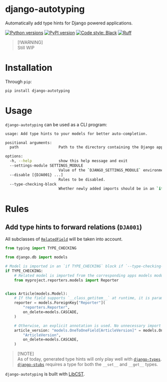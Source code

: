 # django-autotyping

Automatically add type hints for Django powered applications.

[![Python versions](https://img.shields.io/pypi/pyversions/django-autotyping.svg)](https://www.python.org/downloads/)
[![PyPI version](https://img.shields.io/pypi/v/django-autotyping.svg)](https://pypi.org/project/django-autotyping/)
[![Code style: Black](https://img.shields.io/badge/code%20style-black-000000.svg)](https://black.readthedocs.io/en/stable/)
[![Ruff](https://img.shields.io/endpoint?url=https://raw.githubusercontent.com/astral-sh/ruff/main/assets/badge/v2.json)](https://github.com/astral-sh/ruff)

> [!WARNING]\
> Still WIP

# Installation

Through `pip`:

```sh
pip install django-autotyping
```

# Usage

`django-autotyping` can be used as a CLI program:

```sh
usage: Add type hints to your models for better auto-completion.

positional arguments:
  path                  Path to the directory containing the Django application. This directory should contain your `manage.py` file.

options:
  -h, --help            show this help message and exit
  --settings-module SETTINGS_MODULE
                        Value of the `DJANGO_SETTINGS_MODULE` environment variable (a dotted Python path).
  --disable [{DJA001} ...]
                        Rules to be disabled.
  --type-checking-block
                        Whether newly added imports should be in an `if TYPE_CHECKING` block (avoids circular imports).
```

# Rules

## Add type hints to forward relations (`DJA001`)

All subclasses of [`RelatedField`](https://github.com/django/django/blob/0ee2b8c326d47387bacb713a3ab369fa9a7a22ee/django/db/models/fields/related.py#L91) will be taken into account.

```python
from typing import TYPE_CHECKING

from django.db import models

# Model is imported in an `if TYPE_CHECKING` block if `--type-checking-block` is used.
if TYPE_CHECKING:
    # Related model is imported from the corresponding apps models module:
    from myproject.reporters.models import Reporter


class Article(models.Model):
    # If the field supports `__class_getitem__` at runtime, it is parametrized directly:
    reporter = models.ForeignKey["Reporter"](
        "reporters.Reporter",
        on_delete=models.CASCADE,
    )

    # Otherwise, an explicit annotation is used. No unnecessary import if model is in the same file.
    article_version: "models.OneToOneField[ArticleVersion]" = models.OneToOneField(
        "ArticleVersion",
        on_delete=models.CASCADE,
    )
```

> [!NOTE]\
> As of today, generated type hints will only play well with [`django-types`](https://github.com/sbdchd/django-types). [`django-stubs`](https://github.com/typeddjango/django-stubs) requires a type for both the `__set__` and `__get__` types.

`django-autotyping` is built with [LibCST](https://github.com/Instagram/LibCST/).
